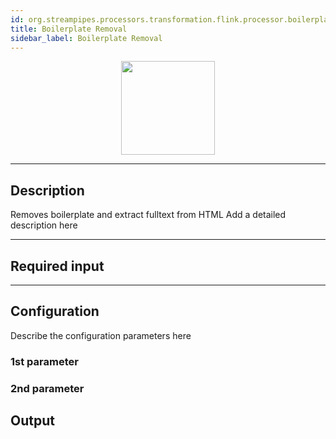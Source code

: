 ```yaml
---
id: org.streampipes.processors.transformation.flink.processor.boilerplate
title: Boilerplate Removal
sidebar_label: Boilerplate Removal
---
```




<p align="center"> 
    <img src="/img/pipeline-elements/org.streampipes.processors.transformation.flink.processor.boilerplate/icon.png" width="150px;" class="pe-image-documentation"/>
</p>

***

## Description

Removes boilerplate and extract fulltext from HTML
Add a detailed description here

***

## Required input


***

## Configuration

Describe the configuration parameters here

### 1st parameter


### 2nd parameter

## Output